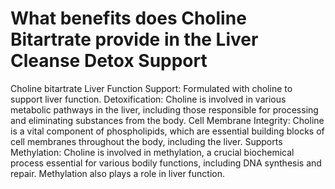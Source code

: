 # What benefits does Choline Bitartrate provide in the Liver Cleanse Detox Support

Choline bitartrate Liver Function Support: Formulated with choline to support liver function. Detoxification: Choline is involved in various metabolic pathways in the liver, including those responsible for processing and eliminating substances from the body. Cell Membrane Integrity: Choline is a vital component of phospholipids, which are essential building blocks of cell membranes throughout the body, including the liver. Supports Methylation: Choline is involved in methylation, a crucial biochemical process essential for various bodily functions, including DNA synthesis and repair. Methylation also plays a role in liver function.